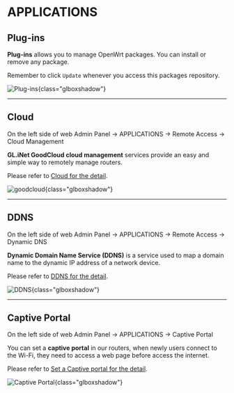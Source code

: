 # APPLICATIONS

## Plug-ins

**Plug-ins** allows you to manage OpenWrt packages. You can install or remove any package. 

Remember to click `Update` whenever you access this packages repository.

![Plug-ins](https://static.gl-inet.com/docs/en/3/setup/gl-usb150/applications/plug-ins_usb150.png){class="glboxshadow"}

---

## Cloud

On the left side of web Admin Panel -> APPLICATIONS -> Remote Access -> Cloud Management

**GL.iNet GoodCloud cloud management** services provide an easy and simple way to remotely manage routers. 

Please refer to [Cloud for the detail](../../../tutorials/cloud/).

![goodcloud](https://static.gl-inet.com/docs/en/3/setup/share/applications/cloud.png){class="glboxshadow"}

---

## DDNS

On the left side of web Admin Panel -> APPLICATIONS -> Remote Access -> Dynamic DNS

**Dynamic Domain Name Service (DDNS)** is a service used to map a domain name to the dynamic IP address of a network device. 

Please refer to [DDNS for the detail](../../../tutorials/ddns/).

![DDNS](https://static.gl-inet.com/docs/en/3/setup/share/applications/ddns.png){class="glboxshadow"}

---

## Captive Portal

On the left side of web Admin Panel -> APPLICATIONS -> Captive Portal

You can set a **captive portal** in our routers, when newly users connect to the Wi-Fi, they need to access a web page before access the internet.

Please refer to [Set a Captive portal for the detail](../../../tutorials/captive_portal/).

![Captive Portal](https://static.gl-inet.com/docs/en/3/setup/share/applications/captive_portal.png){class="glboxshadow"}
